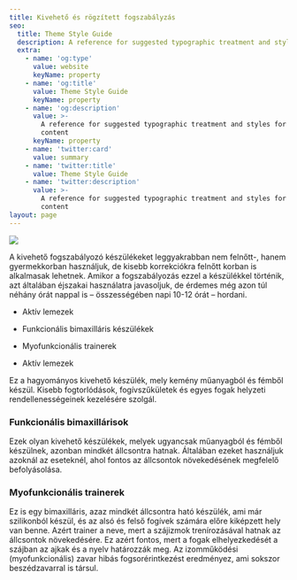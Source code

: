 ```yaml
---
title: Kivehető és rögzített fogszabályzás
seo:
  title: Theme Style Guide
  description: A reference for suggested typographic treatment and styles for your content
  extra:
    - name: 'og:type'
      value: website
      keyName: property
    - name: 'og:title'
      value: Theme Style Guide
      keyName: property
    - name: 'og:description'
      value: >-
        A reference for suggested typographic treatment and styles for your
        content
      keyName: property
    - name: 'twitter:card'
      value: summary
    - name: 'twitter:title'
      value: Theme Style Guide
    - name: 'twitter:description'
      value: >-
        A reference for suggested typographic treatment and styles for your
        content
layout: page
---
```



![](/images/252342931\_1301586426950176\_6639924170963829284\_n-8706f9ad.jpeg)

A kivehető fogszabályozó készülékeket leggyakrabban nem felnőtt-, hanem gyermekkorban használjuk, de kisebb korrekciókra felnőtt korban is alkalmasak lehetnek. Amikor a fogszabályozás ezzel a készülékkel történik, azt általában éjszakai használatra javasoljuk, de érdemes még azon túl néhány órát nappal is – összességében napi 10-12 órát – hordani.

*   Aktív lemezek

*   Funkcionális bimaxilláris készülékek

*   Myofunkcionális trainerek

*   Aktív lemezek

Ez a hagyományos kivehető készülék, mely kemény műanyagból és fémből készül. Kisebb fogtorlódások, fogívszűkületek és egyes fogak helyzeti rendellenességeinek kezelésére szolgál.

### **Funkcionális bimaxillárisok**

Ezek olyan kivehető készülékek, melyek ugyancsak műanyagból és fémből készülnek, azonban mindkét állcsontra hatnak. Általában ezeket használjuk azoknál az eseteknél, ahol fontos az állcsontok növekedésének megfelelő befolyásolása.

### **Myofunkcionális trainerek**

Ez is egy bimaxilláris, azaz mindkét állcsontra ható készülék, ami már szilikonból készül, és az alsó és felső fogívek számára előre kiképzett hely van benne. Azért trainer a neve, mert a szájizmok trenírozásával hatnak az állcsontok növekedésére. Ez azért fontos, mert a fogak elhelyezkedését a szájban az ajkak és a nyelv határozzák meg. Az izomműködési (myofunkcionális) zavar hibás fogsorérintkezést eredményez, ami sokszor beszédzavarral is társul.
